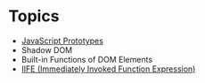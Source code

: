 # Topics

- [JavaScript Prototypes](./prototypes.md)
- Shadow DOM
- Built-in Functions of DOM Elements
- [IIFE (Immediately Invoked Function Expression)](./iife.md)
